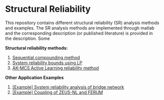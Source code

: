 # Structural Reliability
This repository contains different structural reliability (SR) analysis methods and examples. The SR analysis methods are implemented through matlab and the corresponding description (or published literature) is provided in the description. Some

**Structural reliability methods:**
1. [Sequential compounding method](https://github.com/nophibiton/StructuralReliability/tree/bb0938c7654242f49f815cec3f694f5aea7fa482/1.%20Sequential%20Compounding%20Method)
2. [System reliability bounds using LP](./2.%20System%20reliability%20bounds%20using%20LP/)
3. [AK-MCS Active Learning reliability method](https://github.com/nophibiton/StructuralReliability/tree/bb0938c7654242f49f815cec3f694f5aea7fa482/3.%20AK-MCS%20Active%20Learning%20reliability%20method)

**Other Application Examples**
1. [[Example] System reliability analysis of bridge network](https://github.com/nophibiton/StructuralReliability/tree/bb0938c7654242f49f815cec3f694f5aea7fa482/4.%20%5BExample%5D%20System%20reliability%20analysis%20of%20bridge%20network)
2. [[Example] Coupling of ZEUS-NL and FERUM](https://github.com/nophibiton/StructuralReliability/tree/bb0938c7654242f49f815cec3f694f5aea7fa482/5.%20%5BExample%5D%20Coupling%20of%20ZEUS-NL%20and%20FERUM)
